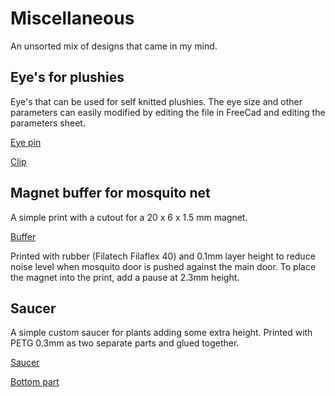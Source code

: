 # Miscellaneous

An unsorted mix of designs that came in my mind.

## Eye's for plushies

Eye's that can be used for self knitted plushies. The eye size and other parameters can easily modified by editing the file in FreeCad and editing the parameters sheet.

[Eye pin](./eye_with_pin.stl)

[Clip](./eye_clipper.stl)

## Magnet buffer for mosquito net

A simple print with a cutout for a 20 x 6 x 1.5 mm magnet.

[Buffer](./mosquito_fence_magnetic_buffer.stl)

Printed with rubber (Filatech Filaflex 40) and 0.1mm layer height to reduce noise level when mosquito door is pushed against the main door.
To place the magnet into the print, add a pause at 2.3mm height.

## Saucer

A simple custom saucer for plants adding some extra height.
Printed with PETG 0.3mm as two separate parts and glued together.

[Saucer](./saucer_base.stl)

[Bottom part](./saucer_bottom.stl)
